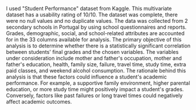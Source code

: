 I used "Student Performance" dataset from Kaggle. This multivariate dataset has a usability rating of 10/10. The dataset was complete, there were no null values and no duplicate values. The data was collected from 2 secondary schools in Portugal by using school questionnaires and reports. Grades, demographic, social, and school-related attributes are accounted for in the 33 columns available for analysis. 
The primary objective of this analysis is to determine whether there is a statistically significant correlation between students' final grades and the chosen variables. The variables under consideration include mother and father's occupation, mother and father's education, health, family size, failure, travel time, study time, extra paid classes, and weekend alcohol consumption.
The rationale behind this analysis is that these factors could influence a student's academic performance. For example, a supportive family environment, higher parental education, or more study time might positively impact a student's grades. Conversely, factors like past failures or long travel times could negatively affect academic outcomes.
